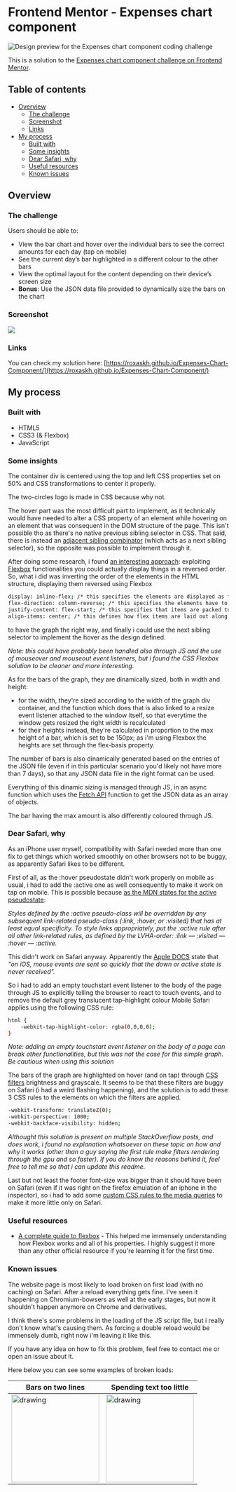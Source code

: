 # Frontend Mentor - Expenses chart component

![Design preview for the Expenses chart component coding challenge](./design/desktop-preview.jpg)

This is a solution to the [Expenses chart component challenge on Frontend Mentor](https://www.frontendmentor.io/challenges/expenses-chart-component-e7yJBUdjwt).

## Table of contents

- [Overview](#overview)
  - [The challenge](#the-challenge)
  - [Screenshot](#screenshot)
  - [Links](#links)
- [My process](#my-process)
  - [Built with](#built-with)
  - [Some insights](#some-insights)
  - [Dear Safari, why](#dear-safari-why)
  - [Useful resources](#useful-resources)
  - [Known issues](#known-issues)

## Overview

### The challenge

Users should be able to:

- View the bar chart and hover over the individual bars to see the correct amounts for each day (tap on mobile)
- See the current day’s bar highlighted in a different colour to the other bars
- View the optimal layout for the content depending on their device’s screen size
- **Bonus**: Use the JSON data file provided to dynamically size the bars on the chart

### Screenshot

![](./design/Showcase.png)

### Links

You can check my solution here: [https://roxaskh.github.io/Expenses-Chart-Component/](https://roxaskh.github.io/Expenses-Chart-Component/)

## My process

### Built with

- HTML5
- CSS3 (& Flexbox)
- JavaScript

### Some insights

The container div is centered using the top and left CSS properties set on 50% and CSS transformations to center it properly.

The two-circles logo is made in CSS because why not.

The hover part was the most difficult part to implement, as it technically would have needed to alter a CSS property of an element while hovering on an element that was consequent in the DOM structure of the page.
This isn't possible tho as there's no native previous sibling selector in CSS.
That said, there is instead an [adjacent sibling combinator](https://developer.mozilla.org/en-US/docs/Web/CSS/Adjacent_sibling_combinator) (which acts as a next sibling selector), so the opposite was possible to implement through it.

After doing some research, i found [an interesting approach](https://stackoverflow.com/questions/4502633/how-to-affect-other-elements-when-one-element-is-hovered/32470900#32470900): exploiting [Flexbox](https://developer.mozilla.org/en-US/docs/Web/CSS/CSS_Flexible_Box_Layout/Basic_Concepts_of_Flexbox) functionalities you could actually display things in a reversed order.
So, what i did was inverting the order of the elements in the HTML structure, displaying them reversed using Flexbox

```sh
display: inline-flex; /* this specifies the elements are displayed as flex elements; the inline logic works the same as for blocks */
flex-direction: column-reverse; /* this specifies the elements have to be displayed in column and in a reversed order */
justify-content: flex-start; /* this specifies that items are packed toward the start of the flex-direction */
align-items: center; /* this defines how flex items are laid out along the cross axis, and so centered */
```

to have the graph the right way, and finally i could use the next sibling selector to implement the hover as the design defined.

_Note: this could have probably been handled also through JS and the use of mouseover and mouseout event listeners, but i found the CSS Flexbox solution to be cleaner and more interesting._


As for the bars of the graph, they are dinamically sized, both in width and height:
- for the width, they're sized according to the width of the graph div container, and the function which does that is also linked to a resize event listener attached to the window itself, so that everytime the window gets resized the right width is recalculated
- for their heights instead, they're calculated in proportion to the max height of a bar, which is set to be 150px; as i'm using Flexbox the heights are set through the flex-basis property.

The number of bars is also dinamically generated based on the entries of the JSON file (even if in this particular scenario you'd likely not have more than 7 days), so that any JSON data file in the right format can be used.

Everything of this dinamic sizing is managed through JS, in an async function which uses the [Fetch API](https://developer.mozilla.org/en-US/docs/Web/API/Fetch_API/Using_Fetch) function to get the JSON data as an array of objects.

The bar having the max amount is also differently coloured through JS.

### Dear Safari, why

As an iPhone user myself, compatibility with Safari needed more than one fix to get things which worked smoothly on other browsers not to be buggy, as apparently Safari likes to be different.

First of all, as the :hover pseudostate didn't work properly on mobile as usual, i had to add the :active one as well consequently to make it work on tap on mobile. This is possible because [as the MDN states for the active pseudostate](https://developer.mozilla.org/en-US/docs/Web/CSS/%3Aactive):

  _Styles defined by the :active pseudo-class will be overridden by any subsequent link-related pseudo-class (:link, :hover, or :visited) that has at least equal specificity. To style links appropriately, put the :active rule after all other link-related rules, as defined by the LVHA-order: :link — :visited — :hover — :active._

This didn't work on Safari anyway. Apparently the [Apple DOCS](https://developer.apple.com/library/archive/documentation/AppleApplications/Reference/SafariWebContent/AdjustingtheTextSize/AdjustingtheTextSize.html) state that _"on iOS, mouse events are sent so quickly that the down or active state is never received"._

So i had to add an empty touchstart event listener to the body of the page through JS to explicitly telling the browser to react to touch events, and to remove the default grey translucent tap–highlight colour Mobile Safari applies using the following CSS rule:

```sh
html {
    -webkit-tap-highlight-color: rgba(0,0,0,0);
}
```

_Note: adding an empty touchstart event listener on the body of a page can break other functionalities, but this was not the case for this simple graph. Be cautious when using this solution_

The bars of the graph are highlighted on hover (and on tap) through [CSS filters](https://developer.mozilla.org/en-US/docs/Web/CSS/filter) brightness and grayscale.
It seems to be that these filters are buggy on Safari (i had a weird flashing happening), and the solution is to add these 3 CSS rules to the elements on which the filters are applied.

```sh
-webkit-transform: translateZ(0);
-webkit-perspective: 1000;
-webkit-backface-visibility: hidden;
```

_Althought this solution is present on multiple StackOverflow posts, and does work, i found no explanation whatsoever on these topic on how and why it works (other than a guy saying the first rule make filters rendering through the gpu and so faster). If you do know the reasons behind it, feel free to tell me so that i can update this readme._

Last but not least the footer font-size was bigger than it should have been on Safari (even if it was right on the firefox emulation of an iphone in the inspector), so i had to add some [custom CSS rules to the media queries](https://stackoverflow.com/questions/62874933/media-query-for-safari-browser) to make it more little only on Safari.

### Useful resources

- [A complete guide to flexbox](https://css-tricks.com/snippets/css/a-guide-to-flexbox/) - This helped me immensely understanding how Flexbox works and all of his properties. I highly suggest it more than any other official resource if you're learning it for the first time.

### Known issues

The website page is most likely to load broken on first load (with no caching) on Safari. After a reload everything gets fine.
I've seen it happening on Chromium-bowsers as well at the early stages, but now it shouldn't happen anymore on Chrome and derivatives.

I think there's some problems in the loading of the JS script file, but i really don't know what's causing them. As forcing a double reload would be immensely dumb, right now i'm leaving it like this.

If you have any idea on how to fix this problem, feel free to contact me or open an issue about it.

Here below you can see some examples of broken loads:

Bars on two lines                                              |  Spending text too little
---------------------------------------------------------------|----------------------------------------------------------------
<img src="design/broken_load1.png" alt="drawing" width="200"/> |  <img src="design/broken_load2.png" alt="drawing" width="200"/>
